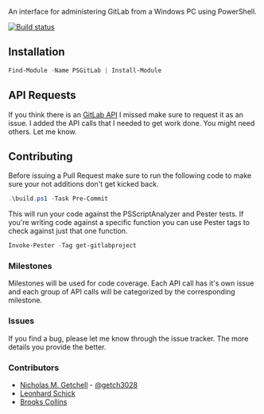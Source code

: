 An interface for administering GitLab from a Windows PC using PowerShell.

[![Build status](https://ci.appveyor.com/api/projects/status/t7wyv5xim2olu0r7/branch/master?svg=true)](https://ci.appveyor.com/project/ngetchell/psgitlab/branch/master)

## Installation
```PowerShell
Find-Module -Name PSGitLab | Install-Module
```

## API Requests
If you think there is an [GitLab API](https://docs.gitlab.com/ce/api/README.html) I missed make sure to request it as an issue. 
I added the API calls that I needed to get work done. 
You might need others.
Let me know. 

## Contributing
Before issuing a Pull Request make sure to run the following code to make sure your not additions don't get kicked back. 

``` PowerShell
.\build.ps1 -Task Pre-Commit
```

This will run your code against the PSScriptAnalyzer and Pester tests. 
If you're writing code against a specific function you can use Pester tags to check against just that one function. 

``` PowerShell
Invoke-Pester -Tag get-gitlabproject
```

### Milestones
Milestones will be used for code coverage. Each API call has it's own issue and each group of API calls will be categorized by the corresponding milestone.

### Issues
If you find a bug, please let me know through the issue tracker. The more details you provide the better.

### Contributors
- [Nicholas M. Getchell](https://github.com/ngetchell) - [@getch3028](https://twitter.com/getch3028)
- [Leonhard Schick](https://github.com/lw-schick)
- [Brooks Collins](https://github.com/TerrapinStation)